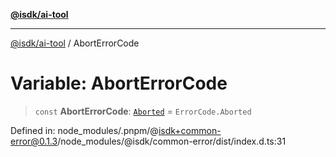 [**@isdk/ai-tool**](../README.md)

***

[@isdk/ai-tool](../globals.md) / AbortErrorCode

# Variable: AbortErrorCode

> `const` **AbortErrorCode**: [`Aborted`](../enumerations/ErrorCode.md#aborted) = `ErrorCode.Aborted`

Defined in: node\_modules/.pnpm/@isdk+common-error@0.1.3/node\_modules/@isdk/common-error/dist/index.d.ts:31
